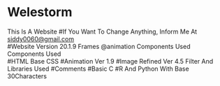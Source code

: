 # Welestorm
This Is A Website
#If You Want To Change Anything, Inform Me At siddy0060@gmail.com<br>
#Website Version 20.1.9 Frames @animation Components Used<br>
Components Used<br>
#HTML Base CSS
#Animation Ver 1.9
#Image Refined Ver 4.5
Filter And Libraries Used
#Comments
#Basic C
#R And Python With Base 30Characters
